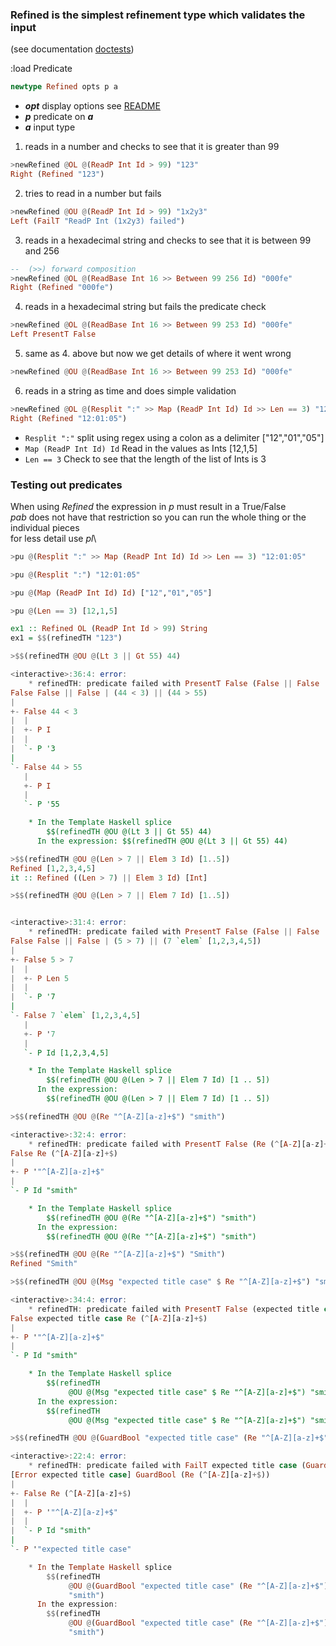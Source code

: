 ### Refined is the simplest refinement type which validates the input

(see documentation [doctests](src/Predicate/Refined.hs))

:load Predicate

```haskell
newtype Refined opts p a
```
* **_opt_** display options see [README](README.md)
* **_p_** predicate on **_a_**
* **_a_** input type

1. reads in a number and checks to see that it is greater than 99
```haskell
>newRefined @OL @(ReadP Int Id > 99) "123"
Right (Refined "123")
```

2. tries to read in a number but fails
```haskell
>newRefined @OU @(ReadP Int Id > 99) "1x2y3"
Left (FailT "ReadP Int (1x2y3) failed")
```

3. reads in a hexadecimal string and checks to see that it is between 99 and 256
```haskell
--  (>>) forward composition
>newRefined @OL @(ReadBase Int 16 >> Between 99 256 Id) "000fe"
Right (Refined "000fe")
```

4. reads in a hexadecimal string but fails the predicate check
```haskell
>newRefined @OL @(ReadBase Int 16 >> Between 99 253 Id) "000fe"
Left PresentT False
```

5. same as 4. above but now we get details of where it went wrong
```haskell
>newRefined @OU @(ReadBase Int 16 >> Between 99 253 Id) "000fe"
```

6. reads in a string as time and does simple validation
```haskell
>newRefined @OL @(Resplit ":" >> Map (ReadP Int Id) Id >> Len == 3) "12:01:05"
Right (Refined "12:01:05")
```
  * `Resplit ":"`
     split using regex using a colon as a delimiter  ["12","01","05"]
  * `Map (ReadP Int Id) Id`
     Read in the values as Ints                      [12,1,5]
  * `Len == 3`
     Check to see that the length of the list of Ints is 3

### Testing out predicates
When using _Refined_ the expression in _p_ must result in a True/False\
_pab_ does not have that restriction so you can run the whole thing or the individual pieces\
for less detail use _pl_\

```haskell
>pu @(Resplit ":" >> Map (ReadP Int Id) Id >> Len == 3) "12:01:05"

>pu @(Resplit ":") "12:01:05"

>pu @(Map (ReadP Int Id) Id) ["12","01","05"]

>pu @(Len == 3) [12,1,5]
```

```haskell
ex1 :: Refined OL (ReadP Int Id > 99) String
ex1 = $$(refinedTH "123")
```

```haskell
>$$(refinedTH @OU @(Lt 3 || Gt 55) 44)

<interactive>:36:4: error:
    * refinedTH: predicate failed with PresentT False (False || False | (44 < 3) || (44 > 55))
False False || False | (44 < 3) || (44 > 55)
|
+- False 44 < 3
|  |
|  +- P I
|  |
|  `- P '3
|
`- False 44 > 55
   |
   +- P I
   |
   `- P '55

    * In the Template Haskell splice
        $$(refinedTH @OU @(Lt 3 || Gt 55) 44)
      In the expression: $$(refinedTH @OU @(Lt 3 || Gt 55) 44)
```

```haskell
>$$(refinedTH @OU @(Len > 7 || Elem 3 Id) [1..5])
Refined [1,2,3,4,5]
it :: Refined ((Len > 7) || Elem 3 Id) [Int]
```

```haskell
>$$(refinedTH @OU @(Len > 7 || Elem 7 Id) [1..5])


<interactive>:31:4: error:
    * refinedTH: predicate failed with PresentT False (False || False | (5 > 7) || (7 `elem` [1,2,3,4,5]))
False False || False | (5 > 7) || (7 `elem` [1,2,3,4,5])
|
+- False 5 > 7
|  |
|  +- P Len 5
|  |
|  `- P '7
|
`- False 7 `elem` [1,2,3,4,5]
   |
   +- P '7
   |
   `- P Id [1,2,3,4,5]

    * In the Template Haskell splice
        $$(refinedTH @OU @(Len > 7 || Elem 7 Id) [1 .. 5])
      In the expression:
        $$(refinedTH @OU @(Len > 7 || Elem 7 Id) [1 .. 5])
```

```haskell
>$$(refinedTH @OU @(Re "^[A-Z][a-z]+$") "smith")

<interactive>:32:4: error:
    * refinedTH: predicate failed with PresentT False (Re (^[A-Z][a-z]+$))
False Re (^[A-Z][a-z]+$)
|
+- P '"^[A-Z][a-z]+$"
|
`- P Id "smith"

    * In the Template Haskell splice
        $$(refinedTH @OU @(Re "^[A-Z][a-z]+$") "smith")
      In the expression:
        $$(refinedTH @OU @(Re "^[A-Z][a-z]+$") "smith")
```

```haskell
>$$(refinedTH @OU @(Re "^[A-Z][a-z]+$") "Smith")
Refined "Smith"
```

```haskell
>$$(refinedTH @OU @(Msg "expected title case" $ Re "^[A-Z][a-z]+$") "smith")

<interactive>:34:4: error:
    * refinedTH: predicate failed with PresentT False (expected title case Re (^[A-Z][a-z]+$))
False expected title case Re (^[A-Z][a-z]+$)
|
+- P '"^[A-Z][a-z]+$"
|
`- P Id "smith"

    * In the Template Haskell splice
        $$(refinedTH
             @OU @(Msg "expected title case" $ Re "^[A-Z][a-z]+$") "smith")
      In the expression:
        $$(refinedTH
             @OU @(Msg "expected title case" $ Re "^[A-Z][a-z]+$") "smith")
```

```haskell
>$$(refinedTH @OU @(GuardBool "expected title case" (Re "^[A-Z][a-z]+$")) "smith")

<interactive>:22:4: error:
    * refinedTH: predicate failed with FailT expected title case (GuardBool (Re (^[A-Z][a-z]+$)))
[Error expected title case] GuardBool (Re (^[A-Z][a-z]+$))
|
+- False Re (^[A-Z][a-z]+$)
|  |
|  +- P '"^[A-Z][a-z]+$"
|  |
|  `- P Id "smith"
|
`- P '"expected title case"

    * In the Template Haskell splice
        $$(refinedTH
             @OU @(GuardBool "expected title case" (Re "^[A-Z][a-z]+$"))
             "smith")
      In the expression:
        $$(refinedTH
             @OU @(GuardBool "expected title case" (Re "^[A-Z][a-z]+$"))
             "smith")
```
